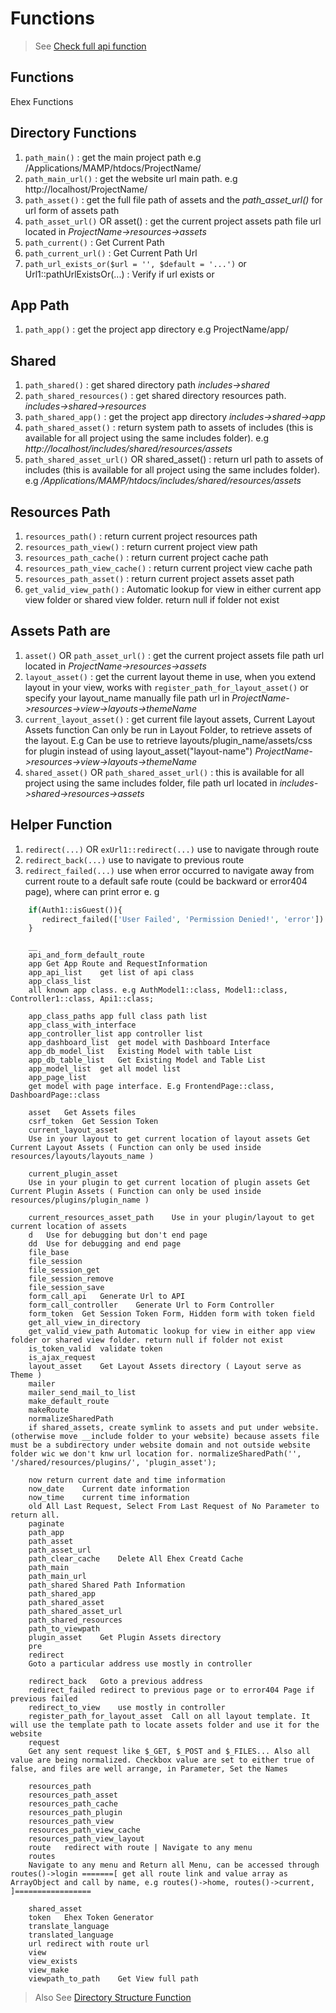 # Functions
> See [Check full api function](https://github.com/ehexphp/ehex-docs/api/docs/index.html ':include :type=iframe width=100% height=800px')
          
## Functions
Ehex Functions




## Directory Functions
 1. ```path_main()``` : get the main project path e.g /Applications/MAMP/htdocs/ProjectName/
 1. ```path_main_url()``` : get the website url main path. e.g http://localhost/ProjectName/
 1. ```path_asset()``` : get the full file path of assets and the *path_asset_url()* for url form of assets path
 1. ```path_asset_url()``` OR asset() : get the current project assets path file url located in *ProjectName->resources->assets*
 1. ```path_current()``` : Get Current Path
 1. ```path_current_url()``` : Get Current Path Url
 1. ```path_url_exists_or($url = '', $default = '...')```   or Url1::pathUrlExistsOr(...) : Verify if url exists or 

 ## App Path
 1. ```path_app()``` : get the project app directory e.g ProjectName/app/

 ## Shared
 1. ```path_shared()```           : get shared directory path  *includes->shared*
 1. ```path_shared_resources()``` : get shared directory resources path. *includes->shared->resources*
 1. ```path_shared_app()```       : get the project app directory *includes->shared->app*
 1. ```path_shared_asset()```     : return system path to assets of includes (this is available for all project using the same includes folder). e.g *http://localhost/includes/shared/resources/assets*
 1. ```path_shared_asset_url()``` OR shared_asset() : return url path to assets of includes (this is available for all project using the same includes folder). e.g  */Applications/MAMP/htdocs/includes/shared/resources/assets*

## Resources Path
1. ```resources_path()``` : return  current project resources path
1. ```resources_path_view()``` : return  current project view path
1. ```resources_path_cache()``` : return current project cache path
1. ```resources_path_view_cache()``` : return current project view cache path
1. ```resources_path_asset()```  : return current project assets asset path
1. ```get_valid_view_path()```  : Automatic lookup for view in either current app view folder or shared view folder. return null if folder not exist


 ## Assets Path are
 1. ```asset()``` OR ```path_asset_url()``` : get the current project assets  file path url located in *ProjectName->resources->assets*
 1. ```layout_asset()``` : get the current layout theme in use, when you extend layout in your view, works with ```register_path_for_layout_asset()``` or specify your layout_name manually file path url in *ProjectName->resources->view->layouts->themeName*
 1. ```current_layout_asset()``` : get current file layout assets, Current Layout Assets function Can only be run in Layout Folder, to retrieve assets of the layout. E.g Can be use to retrieve layouts/plugin_name/assets/css for plugin instead of using layout_asset("layout-name") *ProjectName->resources->view->layouts->themeName*
 1. ```shared_asset()``` OR ```path_shared_asset_url()``` : this is available for all project using the same includes folder, file path url located in *includes->shared->resources->assets*
 
 
 
## Helper Function
1. ```redirect(...)``` OR ```exUrl1::redirect(...)``` use to navigate through route
1. ```redirect_back(...)``` use to navigate to previous route
1. ```redirect_failed(...)``` use when error occurred to navigate away from current route to a default safe route (could be backward or error404 page), where can print error 
    e. g
```php
    if(Auth1::isGuest()){
       redirect_failed(['User Failed', 'Permission Denied!', 'error'])
    }
```
    
    
    
```
    __	
    api_and_form_default_route	
    app	Get App Route and RequestInformation
    app_api_list	get list of api class
    app_class_list	
    all known app class. e.g AuthModel1::class, Model1::class, Controller1::class, Api1::class;
    
    app_class_paths	app full class path list
    app_class_with_interface	
    app_controller_list	app controller list
    app_dashboard_list	get model with Dashboard Interface
    app_db_model_list	Existing Model with table List
    app_db_table_list	Get Existing Model and Table List
    app_model_list	get all model list
    app_page_list	
    get model with page interface. E.g FrontendPage::class, DashboardPage::class
    
    asset	Get Assets files
    csrf_token	Get Session Token
    current_layout_asset	
    Use in your layout to get current location of layout assets Get Current Layout Assets ( Function can only be used inside resources/layouts/layouts_name )
    
    current_plugin_asset	
    Use in your plugin to get current location of plugin assets Get Current Plugin Assets ( Function can only be used inside resources/plugins/plugin_name )
    
    current_resources_asset_path	Use in your plugin/layout to get current location of assets
    d	Use for debugging but don't end page
    dd	Use for debugging and end page
    file_base	
    file_session	
    file_session_get	
    file_session_remove	
    file_session_save	
    form_call_api	Generate Url to API
    form_call_controller	Generate Url to Form Controller
    form_token	Get Session Token Form, Hidden form with token field
    get_all_view_in_directory	
    get_valid_view_path	Automatic lookup for view in either app view folder or shared view folder. return null if folder not exist
    is_token_valid	validate token
    is_ajax_request	
    layout_asset	Get Layout Assets directory ( Layout serve as Theme )
    mailer	
    mailer_send_mail_to_list	
    make_default_route	
    makeRoute	
    normalizeSharedPath	
    if shared_assets, create symlink to assets and put under website. (otherwise move __include folder to your website) because assets file must be a subdirectory under website domain and not outside website folder wic we don't knw url location for. normalizeSharedPath('', '/shared/resources/plugins/', 'plugin_asset');
    
    now	return current date and time information
    now_date	Current date information
    now_time	current time information
    old	All Last Request, Select From Last Request of No Parameter to return all.
    paginate	
    path_app	
    path_asset	
    path_asset_url	
    path_clear_cache	Delete All Ehex Creatd Cache
    path_main	
    path_main_url	
    path_shared	Shared Path Information
    path_shared_app	
    path_shared_asset	
    path_shared_asset_url	
    path_shared_resources	
    path_to_viewpath	
    plugin_asset	Get Plugin Assets directory
    pre	
    redirect	
    Goto a particular address use mostly in controller
    
    redirect_back	Goto a previous address
    redirect_failed	redirect to previous page or to error404 Page if previous failed
    redirect_to_view	use mostly in controller
    register_path_for_layout_asset	Call on all layout template. It will use the template path to locate assets folder and use it for the website
    request	
    Get any sent request like $_GET, $_POST and $_FILES... Also all value are being normalized. Checkbox value are set to either true of false, and files are well arrange, in Parameter, Set the Names
    
    resources_path	
    resources_path_asset	
    resources_path_cache	
    resources_path_plugin	
    resources_path_view	
    resources_path_view_cache	
    resources_path_view_layout	
    route	redirect with route | Navigate to any menu
    routes	
    Navigate to any menu and Return all Menu, can be accessed through routes()->login =======[ get all route link and value array as ArrayObject and call by name, e.g routes()->home, routes()->current, ]=================
    
    shared_asset	
    token	Ehex Token Generator
    translate_language	
    translated_language	
    url	redirect with route url
    view	
    view_exists	
    view_make	
    viewpath_to_path	Get View full path
```
    


> Also See [Directory Structure Function](https://github.com/ehexphp/ehex-docs/Directory%20Structure%20and%20Function.md ':include')
